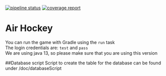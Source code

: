 [![pipeline status](https://gitlab.ewi.tudelft.nl/cse2115/2019-2020/AH/sem-group-43/template/badges/master/pipeline.svg)](https://gitlab.ewi.tudelft.nl/cse2115/2019-2020/AH/sem-group-43/template/badges/master)
[![coverage report](https://gitlab.ewi.tudelft.nl/cse2115/2019-2020/AH/sem-group-43/template/badges/master/coverage.svg)](https://gitlab.ewi.tudelft.nl/cse2115/2019-2020/AH/sem-group-43/template/badges/master)

# Air Hockey
You can run the game with Gradle using the `run` task <br/>
The login credentials are: `test` and `pass` <br/>
We are using java 13, so please make sure that you are using this version

##Database script
Script to create the table for the database can be found under /doc/databaseScript